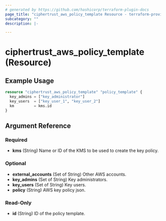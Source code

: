 ```yaml
---
# generated by https://github.com/hashicorp/terraform-plugin-docs
page_title: "ciphertrust_aws_policy_template Resource - terraform-provider-ciphertrust"
subcategory: ""
description: |-

---
```


# ciphertrust_aws_policy_template (Resource)



## Example Usage

```terraform
resource "ciphertrust_aws_policy_template" "policy_template" {
  key_admins = ["key_administrator"]
  key_users  = ["key_user_1", "key_user_2"]
  km         = kms.id
}
```

<!-- schema generated by tfplugindocs -->
## Argument Reference

### Required

- **kms** (String) Name or ID of the KMS to be used to create the key policy.

### Optional

- **external_accounts** (Set of String) Other AWS accounts.
- **key_admins** (Set of String) Key administrators.
- **key_users** (Set of String) Key users.
- **policy** (String) AWS key policy json.

### Read-Only

- **id** (String) ID of the policy template.


